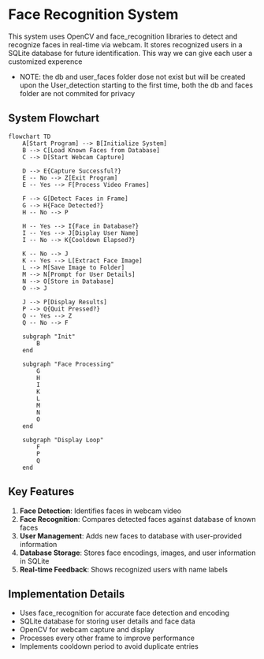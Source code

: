 # Face Recognition System

This system uses OpenCV and face_recognition libraries to detect and recognize faces in real-time via webcam. It stores recognized users in a SQLite database for future identification. This way we can give each user a customized experence

- NOTE: the db and user_faces folder dose not exist but will be created upon the User_detection starting to the first time, both the db and faces folder are not commited for privacy

## System Flowchart

```mermaid
flowchart TD
    A[Start Program] --> B[Initialize System]
    B --> C[Load Known Faces from Database]
    C --> D[Start Webcam Capture]
    
    D --> E{Capture Successful?}
    E -- No --> Z[Exit Program]
    E -- Yes --> F[Process Video Frames]
    
    F --> G[Detect Faces in Frame]
    G --> H{Face Detected?}
    H -- No --> P
    
    H -- Yes --> I{Face in Database?}
    I -- Yes --> J[Display User Name]
    I -- No --> K{Cooldown Elapsed?}
    
    K -- No --> J
    K -- Yes --> L[Extract Face Image]
    L --> M[Save Image to Folder]
    M --> N[Prompt for User Details]
    N --> O[Store in Database]
    O --> J
    
    J --> P[Display Results]
    P --> Q{Quit Pressed?}
    Q -- Yes --> Z
    Q -- No --> F
    
    subgraph "Init"
        B
    end
    
    subgraph "Face Processing"
        G
        H
        I
        K
        L
        M
        N
        O
    end
    
    subgraph "Display Loop"
        F
        P
        Q
    end
```

## Key Features

1. **Face Detection**: Identifies faces in webcam video
2. **Face Recognition**: Compares detected faces against database of known faces
3. **User Management**: Adds new faces to database with user-provided information
4. **Database Storage**: Stores face encodings, images, and user information in SQLite
5. **Real-time Feedback**: Shows recognized users with name labels

## Implementation Details

- Uses face_recognition for accurate face detection and encoding
- SQLite database for storing user details and face data
- OpenCV for webcam capture and display
- Processes every other frame to improve performance
- Implements cooldown period to avoid duplicate entries
